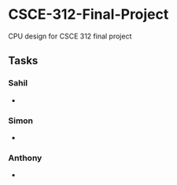 # CSCE-312-Final-Project
CPU design for CSCE 312 final project

## Tasks
### Sahil
- 
### Simon
-
### Anthony
-
